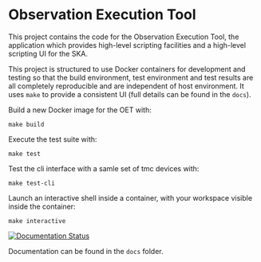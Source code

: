 Observation Execution Tool
==========================

This project contains the code for the Observation Execution Tool, the
application which provides high-level scripting facilities and a high-level
scripting UI for the SKA.

This project is structured to use Docker containers for development and
testing so that the build environment, test environment and test results are
all completely reproducible and are independent of host environment. It uses
``make`` to provide a consistent UI (full details can be found in the ```docs```).

Build a new Docker image for the OET with:

```
make build
```

Execute the test suite with:

```
make test
```

Test the cli interface with a samle set of tmc devices with:

```
make test-cli
```

Launch an interactive shell inside a container, with your workspace visible
inside the container:

```
make interactive
```


[![Documentation Status](https://readthedocs.org/projects/observation-execution-tool/badge/?version=latest)](https://developer.skatelescope.org/projects/observation-execution-tool/en/latest/?badge=latest)

Documentation can be found in the ``docs`` folder.

